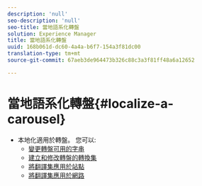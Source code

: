 ```yaml
---
description: 'null'
seo-description: 'null'
seo-title: 當地語系化轉盤
solution: Experience Manager
title: 當地語系化轉盤
uuid: 168b061d-dc60-4a4a-b6f7-154a3f81dc00
translation-type: tm+mt
source-git-commit: 67aeb3de964473b326c88c3a3f81ff48a6a12652

---
```



# 當地語系化轉盤{#localize-a-carousel}

* 本地化適用於轉盤。 您可以:
   * [變更轉盤可用的字串](/help/using/c-settings-other/c-translation-sets/c-localize-strings.md#section_l2z_hkn_xz)
   * [建立和修改轉盤的轉換集](/help/using/c-settings-other/c-translation-sets/t-create-modify-translation-sets.md)
   * [將翻譯集應用於站點](/help/using/c-settings-other/c-translation-sets/t-apply-a-translation-set-to-a-site.md)
   * [將翻譯集應用於網路](/help/using/c-settings-other/c-translation-sets/t-apply-a-translation-set-to-a-network.md)

